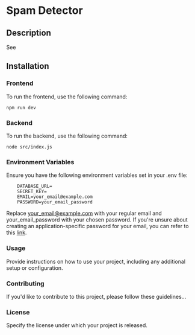 

# Spam Detector

## Description

See 

## Installation

### Frontend

To run the frontend, use the following command:


    npm run dev

### Backend

To run the backend, use the following command:

    node src/index.js


### Environment Variables
Ensure you have the following environment variables set in your .env file:

        DATABASE_URL=
        SECRET_KEY=
        EMAIL=your_email@example.com
        PASSWORD=your_email_password


Replace your_email@example.com with your regular email and your_email_password with your chosen password. If you're unsure about creating an application-specific password for your email, you can refer to this [link](https://support.google.com/accounts/answer/185833?hl=en#zippy=).

### Usage
Provide instructions on how to use your project, including any additional setup or configuration.

### Contributing
If you'd like to contribute to this project, please follow these guidelines...

### License
Specify the license under which your project is released.
